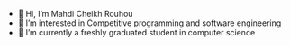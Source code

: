 - 👋 Hi, I’m Mahdi Cheikh Rouhou
- 👀 I’m interested in Competitive programming and software engineering
- 🌱 I’m currently a freshly graduated student in computer science


<!---
Mtaylorr/Mtaylorr is a ✨ special ✨ repository because its `README.md` (this file) appears on your GitHub profile.
You can click the Preview link to take a look at your changes.
--->
